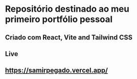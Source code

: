 # Repositório destinado ao meu primeiro portfólio pessoal

## Criado com React, Vite and Tailwind CSS


## Live
## https://samirpegado.vercel.app/